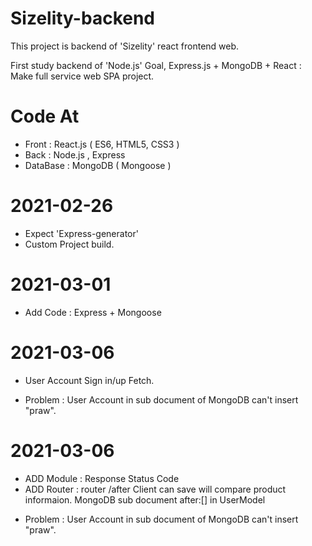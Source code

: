 # Sizelity-backend

This project is backend of 'Sizelity' react frontend web.

First study backend of 'Node.js'
Goal, Express.js + MongoDB + React : Make full service web SPA project.

# Code At
+ Front : React.js ( ES6, HTML5, CSS3 )
+ Back : Node.js , Express
+ DataBase : MongoDB ( Mongoose )

# 2021-02-26
+ Expect 'Express-generator'
+ Custom Project build.

# 2021-03-01
+ Add Code : Express + Mongoose 

# 2021-03-06
+ User Account Sign in/up Fetch.

- Problem : User Account in sub document of MongoDB can't insert "praw".

# 2021-03-06
+ ADD Module : Response Status Code 
+ ADD Router : router /after
Client can save will compare product informaion.
MongoDB sub document after:[] in UserModel

- Problem : User Account in sub document of MongoDB can't insert "praw".
